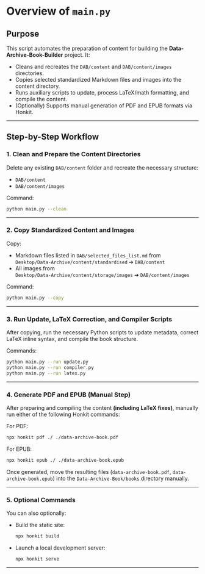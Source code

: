 # Overview of `main.py`

## Purpose
This script automates the preparation of content for building the **Data-Archive-Book-Builder** project. It:

- Cleans and recreates the `DAB/content` and `DAB/content/images` directories.
- Copies selected standardized Markdown files and images into the content directory.
- Runs auxiliary scripts to update, process LaTeX/math formatting, and compile the content.
- (Optionally) Supports manual generation of PDF and EPUB formats via Honkit.

---

## Step-by-Step Workflow

### 1. Clean and Prepare the Content Directories
Delete any existing `DAB/content` folder and recreate the necessary structure:
- `DAB/content`
- `DAB/content/images`

Command:
```bash
python main.py --clean
```

---

### 2. Copy Standardized Content and Images
Copy:
- Markdown files listed in `DAB/selected_files_list.md` from  
  `Desktop/Data-Archive/content/standardised` ➔ `DAB/content`
- All images from  
  `Desktop/Data-Archive/content/storage/images` ➔ `DAB/content/images`

Command:
```bash
python main.py --copy
```

---

### 3. Run Update, LaTeX Correction, and Compiler Scripts
After copying, run the necessary Python scripts to update metadata, correct LaTeX inline syntax, and compile the book structure.

Commands:
```bash
python main.py --run update.py
python main.py --run compiler.py
python main.py --run latex.py   
```

---

### 4. Generate PDF and EPUB (Manual Step)
After preparing and compiling the content **(including LaTeX fixes)**, manually run either of the following Honkit commands:

For PDF:
```bash
npx honkit pdf ./ ./data-archive-book.pdf
```

For EPUB:
```bash
npx honkit epub ./ ./data-archive-book.epub
```

Once generated, move the resulting files (`data-archive-book.pdf`, `data-archive-book.epub`) into the `Data-Archive-Book/books` directory manually.

---

### 5. Optional Commands
You can also optionally:

- Build the static site:
  ```bash
  npx honkit build
  ```
- Launch a local development server:
  ```bash
  npx honkit serve
  ```

---
